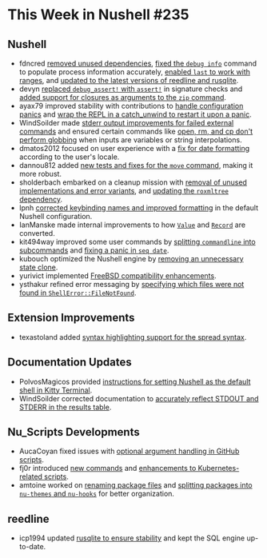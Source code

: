 # This Week in Nushell #235

## Nushell

- fdncred [removed unused dependencies](https://github.com/nushell/nushell/pull/11938), [fixed the `debug info`](https://github.com/nushell/nushell/pull/11909) command to populate process information accurately, [enabled `last` to work with ranges](https://github.com/nushell/nushell/pull/11906), and [updated to the latest versions of reedline and rusqlite](https://github.com/nushell/nushell/pull/11878).
- devyn [replaced `debug_assert!` with `assert!`](https://github.com/nushell/nushell/pull/11937) in signature checks and [added support for closures as arguments to the `zip` command](https://github.com/nushell/nushell/pull/11924).
- ayax79 improved stability with contributions to [handle configuration panics](https://github.com/nushell/nushell/pull/11935) and [wrap the REPL in a catch_unwind to restart it upon a panic](https://github.com/nushell/nushell/pull/11860).
- WindSoilder made [stderr output improvements for failed external commands](https://github.com/nushell/nushell/pull/11914) and ensured certain commands like [open, rm, and cp don't perform globbing](https://github.com/nushell/nushell/pull/11886) when inputs are variables or string interpolations.
- dmatos2012 focused on user experience with a [fix for date formatting](https://github.com/nushell/nushell/pull/11908) according to the user's locale.
- dannou812 added [new tests and fixes for the `move` command](https://github.com/nushell/nushell/pull/11904), making it more robust.
- sholderbach embarked on a cleanup mission with [removal of unused implementations and error variants](https://github.com/nushell/nushell/pull/11903), and [updating the `roxmltree` dependency](https://github.com/nushell/nushell/pull/11876).
- lpnh [corrected keybinding names and improved formatting](https://github.com/nushell/nushell/pull/11889) in the default Nushell configuration.
- IanManske made internal improvements to how [`Value`](https://github.com/nushell/nushell/pull/11885) and [`Record`](https://github.com/nushell/nushell/pull/11810) are converted.
- kit494way improved some user commands by [splitting `commandline` into subcommands](https://github.com/nushell/nushell/pull/11877) and [fixing a panic in `seq date`](https://github.com/nushell/nushell/pull/11871).
- kubouch optimized the Nushell engine by [removing an unnecessary state clone](https://github.com/nushell/nushell/pull/11872).
- yurivict implemented [FreeBSD compatibility enhancements](https://github.com/nushell/nushell/pull/11869).
- ysthakur refined error messaging by [specifying which files were not found in `ShellError::FileNotFound`](https://github.com/nushell/nushell/pull/11868).

## Extension Improvements

- texastoland added [syntax highlighting support for the spread syntax](https://github.com/nushell/vscode-nushell-lang/pull/174).

## Documentation Updates

- PolvosMagicos provided [instructions for setting Nushell as the default shell in Kitty Terminal](https://github.com/nushell/nushell.github.io/pull/1256).
- WindSoilder corrected documentation to [accurately reflect STDOUT and STDERR in the results table](https://github.com/nushell/nushell.github.io/pull/1253).

## Nu_Scripts Developments

- AucaCoyan fixed issues with [optional argument handling in GitHub scripts](https://github.com/nushell/nu_scripts/pull/763).
- fj0r introduced [new commands](https://github.com/nushell/nu_scripts/pull/761) and [enhancements to Kubernetes-related scripts](https://github.com/nushell/nu_scripts/pull/759).
- amtoine worked on [renaming package files](https://github.com/nushell/nu_scripts/pull/701) and [splitting packages into `nu-themes` and `nu-hooks`](https://github.com/nushell/nu_scripts/pull/700) for better organization.

## reedline

- icp1994 updated [rusqlite to ensure stability](https://github.com/nushell/reedline/pull/754) and kept the SQL engine up-to-date.
  >
